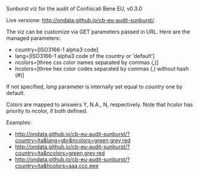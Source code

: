 Sunburst viz for the audit of Confiscati Bene EU, v0.3.0

Live versione: http://ondata.github.io/cb-eu-audit-sunburst/.

The viz can be customize via GET parameters passed in URL. Here are the managed parameters:

* country=[ISO3166-1 alpha3 code]
* lang=[ISO3166-1 alpha3 code of the country or 'default']
* ncolors=[three css color names separated by commas (,)]
* hcolors=[three hex color codes separated by commas (,) without hash (#)]

If not specified, *lang* parameter is internally set equal to *country* one by default.

Colors are mapped to answers Y, N.A., N, respectively.
Note that *h*color has priority to *n*color, if both defined.

Examples:

* http://ondata.github.io/cb-eu-audit-sunburst/?country=ita&lang=gbr&ncolors=green,grey,red
* http://ondata.github.io/cb-eu-audit-sunburst/?country=ita&ncolors=green,grey,red
* http://ondata.github.io/cb-eu-audit-sunburst/?country=ita&hcolors=aaa,ccc,eee
